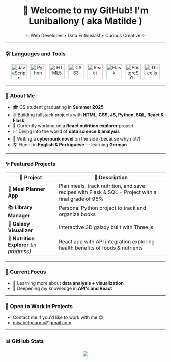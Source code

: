 <h1 align="center">🌿 Welcome to my GitHub! I'm Luniballony ( aka Matilde )</h1>
<p align="center">✨ Web Developer • Data Enthusiast • Curious Creative ✨</p>

---

### 🛠 Languages and Tools
<p align="center"> 
  <img src="https://cdn.jsdelivr.net/gh/devicons/devicon/icons/javascript/javascript-original.svg" height="48" alt="JavaScript" title="JavaScript"/> &nbsp; 
  <img src="https://cdn.jsdelivr.net/gh/devicons/devicon/icons/python/python-original.svg" height="48" alt="Python" title="Python" /> &nbsp; 
  <img src="https://cdn.jsdelivr.net/gh/devicons/devicon/icons/html5/html5-original.svg" height="48" alt="HTML5" title="HTML5"/> &nbsp; 
  <img src="https://cdn.jsdelivr.net/gh/devicons/devicon/icons/css3/css3-original.svg" height="48" alt="CSS3" title="CSS3" /> &nbsp; 
  <img src="https://cdn.jsdelivr.net/gh/devicons/devicon/icons/react/react-original.svg" height="48" alt="React" title="React"/> &nbsp; 
  <img src="https://cdn.jsdelivr.net/gh/devicons/devicon/icons/flask/flask-original.svg" height="48" alt="Flask" title="Flask"/> &nbsp; 
  <img src="https://cdn.jsdelivr.net/gh/devicons/devicon/icons/postgresql/postgresql-original.svg" height="48" alt="PostgreSQL" title="PostgreSQL"/> &nbsp;
  <img src="https://cdn.jsdelivr.net/gh/devicons/devicon/icons/threejs/threejs-original.svg" height="48" alt="Three.js" title="Three.js"/> 
</p>

---

### 🧭 About Me
- 🎓 CS student graduating in **Summer 2025**
- 🌐 Building fullstack projects with **HTML, CSS, JS, Python, SQL, React & Flask**
- 🍃 Currently working on a **React nutrition explorer** project
- 📈 Diving into the world of **data science & analysis**
- 📖 Writing a **cyberpunk novel** on the side (because why not?)
- 🌎 Fluent in **English & Portuguese** — learning **German**

---

### ✨ Featured Projects
| 🌟 Project | 💬 Description |
|-----------|----------------|
| 🥗 **Meal Planner App** | Plan meals, track nutrition, and save recipes with Flask & SQL - Project with a final grade of 95% |
| 📚 **Library Manager** | Personal Python project to track and organize books |
| 🌌 **Galaxy Visualizer** | Interactive 3D galaxy built with Three.js |
| 🍎 **Nutrition Explorer** *(in progress)* | React app with API integration exploring health benefits of foods & nutrients |

---

### 🌿 Current Focus
- 🧪 Learning more about **data analysis + visualization**
- 🧠 Deepening my knowledge in **API's and React**

---

### 📧 Open to Work in Projects
- Contact me if you'd like to work with me 😋
- misabelpcarmo@gmail.com

---

### 📊 GitHub Stats
<p align="center">
  <img src="https://github-readme-stats.vercel.app/api?username=luniballony&show_icons=true&hide_title=true&hide_border=true&bg_color=ffffff00&text_color=333&icon_color=6c63ff" />
</p>
